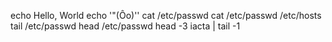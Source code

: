 echo Hello, World
echo '"(Ôo)'\'
cat /etc/passwd
cat /etc/passwd /etc/hosts
tail /etc/passwd
head /etc/passwd
head -3 iacta | tail -1
